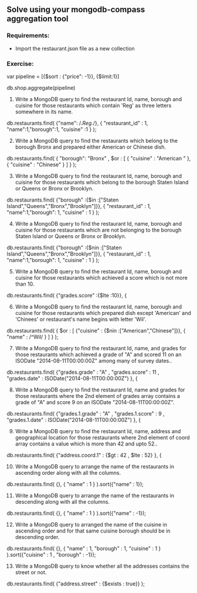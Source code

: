 ## Solve using your mongodb-compass aggregation tool

### Requirements:

- Import the restaurant.json file as a new collection

### Exercise:

var pipeline = [{$sort : {"price": -1}}, {$limit:1}]

db.shop.aggregate(pipeline)




1. Write a MongoDB query to find the restaurant Id, name, borough and cuisine for those restaurants which contain 'Reg' as three letters somewhere in its name.

db.restaurants.find(
{"name": /.*Reg.*/},
{
"restaurant_id" : 1,
"name":1,"borough":1,
"cuisine" :1
}
);





2. Write a MongoDB query to find the restaurants which belong to the borough Bronx and prepared either American or Chinese dish.

db.restaurants.find(
{ 
"borough": "Bronx" , 
$or : [
{ "cuisine" : "American " },
{ "cuisine" : "Chinese" }
] 
} 
);



3. Write a MongoDB query to find the restaurant Id, name, borough and cuisine for those restaurants which belong to the borough Staten Island or Queens or Bronx or Brooklyn.


db.restaurants.find(
{"borough" :{$in :["Staten Island","Queens","Bronx","Brooklyn"]}},
{
"restaurant_id" : 1,
"name":1,"borough": 1,
"cuisine" : 1
}
);



4. Write a MongoDB query to find the restaurant Id, name, borough and cuisine for those restaurants which are not belonging to the borough Staten Island or Queens or Bronx or Brooklyn.

db.restaurants.find(
{"borough" :{$nin :["Staten Island","Queens","Bronx","Brooklyn"]}},
{
"restaurant_id" : 1,
"name":1,"borough": 1,
"cuisine" : 1
}
);


5. Write a MongoDB query to find the restaurant Id, name, borough and cuisine for those restaurants which achieved a score which is not more than 10.


db.restaurants.find(
{"grades.score" :{$lte :10}},
{

6. Write a MongoDB query to find the restaurant Id, name, borough and cuisine for those restaurants which prepared dish except 'American' and 'Chinees' or restaurant's name begins with letter 'Wil'.

db.restaurants.find(
{
$or : [
{"cuisine" : {$nin :["American","Chinese"]}},
{ "name" : /^Wil/ }
] 
} 
);




7. Write a MongoDB query to find the restaurant Id, name, and grades for those restaurants which achieved a grade of "A" and scored 11 on an ISODate "2014-08-11T00:00:00Z" among many of survey dates..

db.restaurants.find(
{"grades.grade" : "A" , "grades.score" : 11 , "grades.date" : ISODate("2014-08-11T00:00:00Z") },
{



8. Write a MongoDB query to find the restaurant Id, name and grades for those restaurants where the 2nd element of grades array contains a grade of "A" and score 9 on an ISODate "2014-08-11T00:00:00Z".

db.restaurants.find(
{"grades.1.grade" : "A" , "grades.1.score" : 9 , "grades.1.date" : ISODate("2014-08-11T00:00:00Z") },
{



9. Write a MongoDB query to find the restaurant Id, name, address and geographical location for those restaurants where 2nd element of coord array contains a value which is more than 42 and upto 52..

db.restaurants.find(
{"address.coord.1" : {$gt : 42 , $lte : 52} },
{


10. Write a MongoDB query to arrange the name of the restaurants in ascending order along with all the columns.

db.restaurants.find(
{},
{
"name" : 1
}
).sort({"name" : 1});



11. Write a MongoDB query to arrange the name of the restaurants in descending along with all the columns.

db.restaurants.find(
{},
{
"name" : 1
}
).sort({"name" : -1});



12. Write a MongoDB query to arranged the name of the cuisine in ascending order and for that same cuisine borough should be in descending order.

db.restaurants.find(
{},
{
"name" : 1,
"borough" : 1,
"cuisine" : 1
}
).sort({"cuisine" : 1 , "borough" : -1});


13. Write a MongoDB query to know whether all the addresses contains the street or not.

db.restaurants.find(
{"address.street" : {$exists : true}}
);
    
